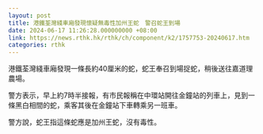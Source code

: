 ```yaml
---
layout: post
title: 港鐵荃灣綫車廂發現懷疑無毒性加州王蛇　警召蛇王到場
date: 2024-06-17 11:26:28.000000000 +08:00
link: https://news.rthk.hk/rthk/ch/component/k2/1757753-20240617.htm
categories: rthk
---
```


港鐵荃灣綫車廂發現一條長約40厘米的蛇，蛇王奉召到場捉蛇，稍後送往嘉道理農場。

警方表示，早上約7時半接報，有市民報稱在中環站開往金鐘站的列車上，見到一條黑白相間的蛇，乘客其後在金鐘站下車轉乘另一班車。

警方說，蛇王指這條蛇應是加州王蛇，沒有毒性。
